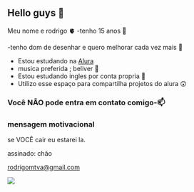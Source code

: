 ## Hello guys 🔋

Meu nome e rodrigo 🫀
-tenho 15 anos 🤠


-tenho dom de desenhar e quero melhorar cada vez mais 💪
- Estou estudando na [Alura](https://www.alura.com.br) 
- musica preferida ; beliver 🎤
- Estou estudando ingles por conta propria 📖
- Utilizo esse espaço para compartilha projetos do alura  😲

### Você NÃO pode entra em contato comigo-📫
### mensagem motivacional 
se VOCÊ cair eu estarei la.



assinado: chão 

rodrigomtva@gmail.com

![](https://media1.tenor.com/m/iwXHwlY31ecAAAAC/yuji-itadori-suku.gif)
